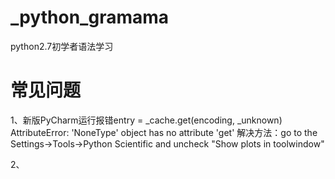 # _python_gramama
python2.7初学者语法学习


# 常见问题
1、新版PyCharm运行报错entry = _cache.get(encoding, _unknown) AttributeError: 'NoneType' object has no attribute 'get'
解决方法：go to the Settings->Tools->Python Scientific and uncheck "Show plots in toolwindow"

2、